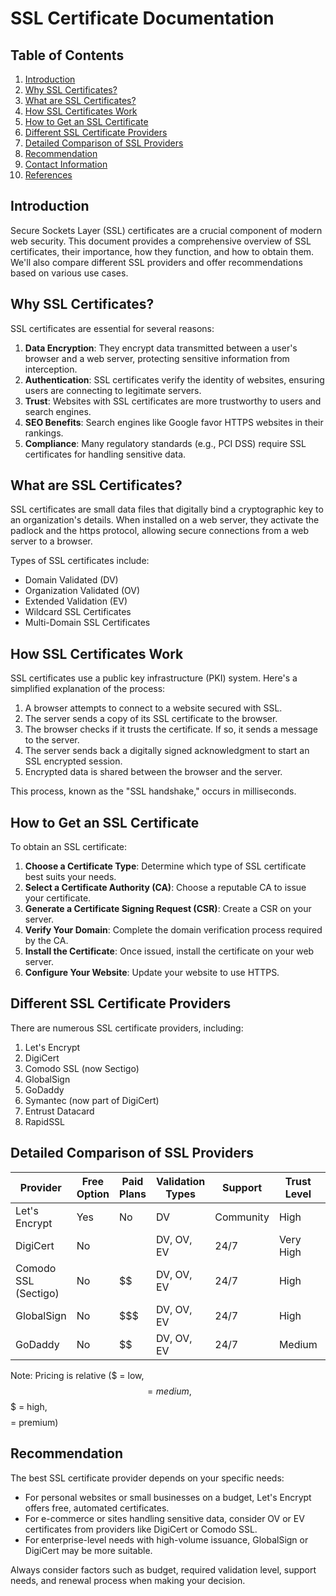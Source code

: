 # SSL Certificate Documentation

## Table of Contents
1. [Introduction](#introduction)
2. [Why SSL Certificates?](#why-ssl-certificates)
3. [What are SSL Certificates?](#what-are-ssl-certificates)
4. [How SSL Certificates Work](#how-ssl-certificates-work)
5. [How to Get an SSL Certificate](#how-to-get-an-ssl-certificate)
6. [Different SSL Certificate Providers](#different-ssl-certificate-providers)
7. [Detailed Comparison of SSL Providers](#detailed-comparison-of-ssl-providers)
8. [Recommendation](#recommendation)
9. [Contact Information](#contact-information)
10. [References](#references)

## Introduction
Secure Sockets Layer (SSL) certificates are a crucial component of modern web security. This document provides a comprehensive overview of SSL certificates, their importance, how they function, and how to obtain them. We'll also compare different SSL providers and offer recommendations based on various use cases.

## Why SSL Certificates?
SSL certificates are essential for several reasons:

1. **Data Encryption**: They encrypt data transmitted between a user's browser and a web server, protecting sensitive information from interception.
2. **Authentication**: SSL certificates verify the identity of websites, ensuring users are connecting to legitimate servers.
3. **Trust**: Websites with SSL certificates are more trustworthy to users and search engines.
4. **SEO Benefits**: Search engines like Google favor HTTPS websites in their rankings.
5. **Compliance**: Many regulatory standards (e.g., PCI DSS) require SSL certificates for handling sensitive data.

## What are SSL Certificates?
SSL certificates are small data files that digitally bind a cryptographic key to an organization's details. When installed on a web server, they activate the padlock and the https protocol, allowing secure connections from a web server to a browser.

Types of SSL certificates include:
- Domain Validated (DV)
- Organization Validated (OV)
- Extended Validation (EV)
- Wildcard SSL Certificates
- Multi-Domain SSL Certificates

## How SSL Certificates Work
SSL certificates use a public key infrastructure (PKI) system. Here's a simplified explanation of the process:

1. A browser attempts to connect to a website secured with SSL.
2. The server sends a copy of its SSL certificate to the browser.
3. The browser checks if it trusts the certificate. If so, it sends a message to the server.
4. The server sends back a digitally signed acknowledgment to start an SSL encrypted session.
5. Encrypted data is shared between the browser and the server.

This process, known as the "SSL handshake," occurs in milliseconds.

## How to Get an SSL Certificate
To obtain an SSL certificate:

1. **Choose a Certificate Type**: Determine which type of SSL certificate best suits your needs.
2. **Select a Certificate Authority (CA)**: Choose a reputable CA to issue your certificate.
3. **Generate a Certificate Signing Request (CSR)**: Create a CSR on your server.
4. **Verify Your Domain**: Complete the domain verification process required by the CA.
5. **Install the Certificate**: Once issued, install the certificate on your web server.
6. **Configure Your Website**: Update your website to use HTTPS.

## Different SSL Certificate Providers
There are numerous SSL certificate providers, including:

1. Let's Encrypt
2. DigiCert
3. Comodo SSL (now Sectigo)
4. GlobalSign
5. GoDaddy
6. Symantec (now part of DigiCert)
7. Entrust Datacard
8. RapidSSL

## Detailed Comparison of SSL Providers

| Provider | Free Option | Paid Plans | Validation Types | Support | Trust Level | Issuance Speed |
|----------|-------------|------------|------------------|---------|-------------|----------------|
| Let's Encrypt | Yes | No | DV | Community | High | Minutes |
| DigiCert | No | $$$$ | DV, OV, EV | 24/7 | Very High | Hours - Days |
| Comodo SSL (Sectigo) | No | $$ | DV, OV, EV | 24/7 | High | Hours - Days |
| GlobalSign | No | $$$ | DV, OV, EV | 24/7 | High | Hours - Days |
| GoDaddy | No | $$ | DV, OV, EV | 24/7 | Medium | Hours - Days |

Note: Pricing is relative ($ = low, $$ = medium, $$$ = high, $$$$ = premium)

## Recommendation
The best SSL certificate provider depends on your specific needs:

- For personal websites or small businesses on a budget, Let's Encrypt offers free, automated certificates.
- For e-commerce or sites handling sensitive data, consider OV or EV certificates from providers like DigiCert or Comodo SSL.
- For enterprise-level needs with high-volume issuance, GlobalSign or DigiCert may be more suitable.

Always consider factors such as budget, required validation level, support needs, and renewal process when making your decision.


